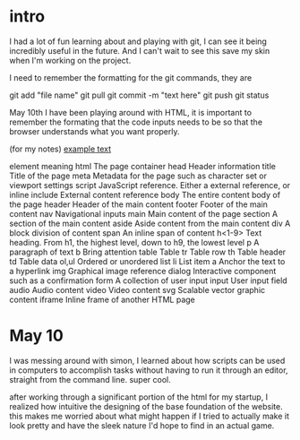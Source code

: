 # intro

I had a lot of fun learning about and playing with git, I can see it being incredibly useful in the future. And I can't wait to see this save
my skin when I'm working on the project.

I need to remember the formatting for the git commands, they are

git add "file name"
git pull
git commit -m "text here"
git push
git status


May 10th
I have been playing around with HTML, it is important to remember the formating that the code inputs needs to be so that the browser understands what you want properly.

(for my notes) <a href="link.here"> example text </a>

element	meaning
html	The page container
head	Header information
title	Title of the page
meta	Metadata for the page such as character set or viewport settings
script	JavaScript reference. Either a external reference, or inline
include	External content reference
body	The entire content body of the page
header	Header of the main content
footer	Footer of the main content
nav	Navigational inputs
main	Main content of the page
section	A section of the main content
aside	Aside content from the main content
div	A block division of content
span	An inline span of content
h<1-9>	Text heading. From h1, the highest level, down to h9, the lowest level
p	A paragraph of text
b	Bring attention
table	Table
tr	Table row
th	Table header
td	Table data
ol,ul	Ordered or unordered list
li	List item
a	Anchor the text to a hyperlink
img	Graphical image reference
dialog	Interactive component such as a confirmation
form	A collection of user input
input	User input field
audio	Audio content
video	Video content
svg	Scalable vector graphic content
iframe	Inline frame of another HTML page

# May 10

I was messing around with simon, I learned about how scripts can be used in computers to accomplish tasks without having to run it through an editor, straight from the command line. super cool.

after working through a significant portion of the html for my startup, I realized how intuitive the designing of the base foundation of the website.
this makes me worried about what might happen if I tried to actually make it look pretty and have the sleek nature I'd hope to find in an actual game.

